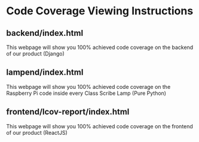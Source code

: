 # Code Coverage Viewing Instructions  
## backend/index.html  
This webpage will show you 100% achieved code coverage on the backend of our product (Django)
## lampend/index.html  
This webpage will show you 100% achieved code coverage on the Raspberry Pi code inside every Class Scribe Lamp (Pure Python)  
## frontend/lcov-report/index.html
This webpage will show you 100% achieved code coverage on the frontend of our product (ReactJS)
